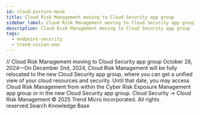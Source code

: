 ```yaml
---
id: cloud-posture-move
title: Cloud Risk Management moving to Cloud Security app group
sidebar_label: Cloud Risk Management moving to Cloud Security app group
description: Cloud Risk Management moving to Cloud Security app group
tags:
  - endpoint-security
  - trend-vision-one
---
```


/*<![CDATA[*/ $('#title').html($('meta[name=map-description]').attr('content')); /*]]>*/ Cloud Risk Management moving to Cloud Security app group October 28, 2024—On December 2nd, 2024, Cloud Risk Management will be fully relocated to the new Cloud Security app group, where you can get a unified view of your cloud resources and security. Until that date, you may access Cloud Risk Management from within the Cyber Risk Exposure Management app group or in the new Cloud Security app group. Cloud Security → Cloud Risk Management © 2025 Trend Micro Incorporated. All rights reserved.Search Knowledge Base